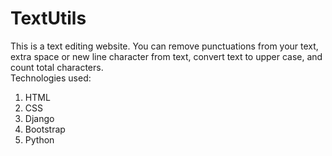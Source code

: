 # TextUtils
This is a text editing website. You can remove punctuations from your text, extra space or new line character from text, convert text to upper case, and count total characters.   
Technologies used:
1. HTML
2. CSS
3. Django
4. Bootstrap
5. Python
